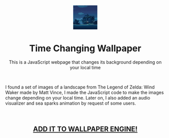 <h3 align="center"><img src='./preview.png' width='15%'></h3>
<h1 align="center">Time Changing Wallpaper</h1>
<p align="center">This is a JavaScript webpage that changes its background depending on your local time</p>
<br/>
<p>I found a set of images of a landscape from The Legend of Zelda: Wind Waker made by Matt Vince, I made the JavaScript code to make the images change depending on your local time. Later on, I also added an audio visualizer and sea sparks animation by request of some users.</p>
<br/>
<h2 align="center"><a href="https://steamcommunity.com/sharedfiles/filedetails/?id=2331003240">ADD IT TO WALLPAPER ENGINE!</a></h2>
